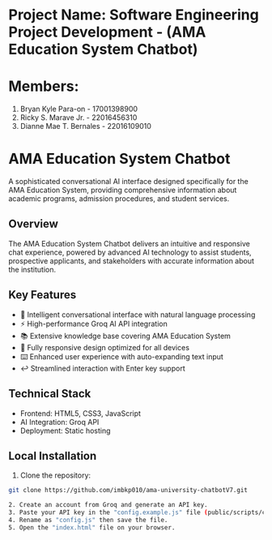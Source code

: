 # Project Name: Software Engineering Project Development - (AMA Education System Chatbot)

# Members:
1. Bryan Kyle Para-on         - 17001398900
2. Ricky S. Marave Jr.        - 22016456310
3. Dianne Mae T. Bernales     - 22016109010


# AMA Education System Chatbot

A sophisticated conversational AI interface designed specifically for the AMA Education System, providing comprehensive information about academic programs, admission procedures, and student services.

## Overview

The AMA Education System Chatbot delivers an intuitive and responsive chat experience, powered by advanced AI technology to assist students, prospective applicants, and stakeholders with accurate information about the institution.

## Key Features

- 🤖 Intelligent conversational interface with natural language processing
- ⚡ High-performance Groq AI API integration
- 📚 Extensive knowledge base covering AMA Education System
- 📱 Fully responsive design optimized for all devices
- ⌨️ Enhanced user experience with auto-expanding text input
- ↩️ Streamlined interaction with Enter key support

## Technical Stack

- Frontend: HTML5, CSS3, JavaScript
- AI Integration: Groq API
- Deployment: Static hosting

## Local Installation

1. Clone the repository:
```bash
git clone https://github.com/imbkp010/ama-university-chatbotV7.git

2. Create an account from Groq and generate an API key.
3. Paste your API key in the "config.example.js" file (public/scripts/config.js)
4. Rename as "config.js" then save the file.
5. Open the "index.html" file on your browser.